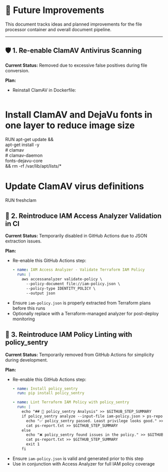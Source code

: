 # 🚀 Future Improvements

This document tracks ideas and planned improvements for the file processor container and overall document pipeline.

---

## 🛡️ 1. Re-enable ClamAV Antivirus Scanning

**Current Status:** Removed due to excessive false positives during file conversion.

**Plan:**
- Reinstall ClamAV in Dockerfile:
  ```dockerfile

# Install ClamAV and DejaVu fonts in one layer to reduce image size
RUN apt-get update && \
    apt-get install -y \
       # clamav \
       # clamav-daemon \
        fonts-dejavu-core \
        && rm -rf /var/lib/apt/lists/*

# Update ClamAV virus definitions
RUN freshclam

## 🔐 2. Reintroduce IAM Access Analyzer Validation in CI

**Current Status:** Temporarily disabled in GitHub Actions due to JSON extraction issues.

**Plan:**
- Re-enable this GitHub Actions step:
  ```yaml
  - name: IAM Access Analyzer - Validate Terraform IAM Policy
    run: |
      aws accessanalyzer validate-policy \
        --policy-document file://iam-policy.json \
        --policy-type IDENTITY_POLICY \
        --output json
  ```
- Ensure `iam-policy.json` is properly extracted from Terraform plans before this runs
- Optionally replace with a Terraform-managed analyzer for post-deploy monitoring

## 🧠 3. Reintroduce IAM Policy Linting with policy_sentry

**Current Status:** Temporarily removed from GitHub Actions for simplicity during development.

**Plan:**
- Re-enable this GitHub Actions step:
  ```yaml
  - name: Install policy_sentry
    run: pip install policy_sentry

  - name: Lint Terraform IAM Policy with policy_sentry
    run: |
      echo "## 🧠 policy_sentry Analysis" >> $GITHUB_STEP_SUMMARY
      if policy_sentry analyze --input-file iam-policy.json > ps-report.txt; then
        echo "✅ policy_sentry passed. Least privilege looks good." >> $GITHUB_STEP_SUMMARY
        cat ps-report.txt >> $GITHUB_STEP_SUMMARY
      else
        echo "❌ policy_sentry found issues in the policy." >> $GITHUB_STEP_SUMMARY
        cat ps-report.txt >> $GITHUB_STEP_SUMMARY
        exit 1
      fi
  ```
- Ensure `iam-policy.json` is valid and generated prior to this step
- Use in conjunction with Access Analyzer for full IAM policy coverage

